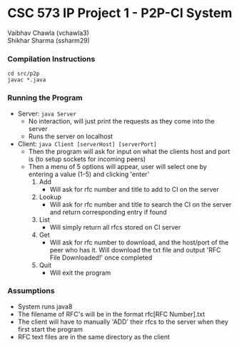 # CSC 573 IP Project 1 - P2P-CI System
Vaibhav Chawla (vchawla3)  
Shikhar Sharma (ssharm29)

### Compilation Instructions
`cd src/p2p`  
`javac *.java`

### Running the Program
* Server: `java Server`
  * No interaction, will just print the requests as they come into the server
  * Runs the server on localhost
* Client: `java Client [serverHost] [serverPort]`
  * Then the program will ask for input on what the clients host and port is (to setup sockets for incoming peers)
  * Then a menu of 5 options will appear, user will select one by entering a value (1-5) and clicking 'enter'
    1. Add
        * Will ask for rfc number and title to add to CI on the server
    2. Lookup
        * Will ask for rfc number and title to search the CI on the server and return corresponding entry if found
    3. List
        * Will simply return all rfcs stored on CI server
    4. Get
        * Will ask for rfc number to download, and the host/port of the peer who has it. Will download the txt file and output 'RFC File Downloaded!' once completed
    5. Quit
        * Will exit the program

### Assumptions 
* System runs java8
* The filename of RFC's will be in the format rfc[RFC Number].txt
* The client will have to manually 'ADD' their rfcs to the server when they first start the program
* RFC text files are in the same directory as the client
